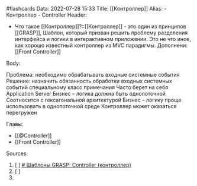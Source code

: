 #flashcards
Data: 2022-07-28 15:33
Title: [[Контроллер]]
Alias:
	- Контроллер
	- Controller
Header:
- Что такое [[Контроллер]]?::[[Контроллер]] - это один из принципов [[GRASP]], Шаблон, который призван решить проблему разделения интерфейса и логики в интерактивном приложении. Это не что иное, как хорошо известный контроллер из MVC парадигмы. Дополнени: [[Front Controller]]
<!--SR:!2023-03-12,1,130-->

Body:

Проблема: необходимо обрабатывать входные системные события
Решение: назначить обязанность обработки входных системных событий специальному класс
примечания
	Часто берет на себя Application Server
	Бизнес – логика должна быть однопоточной
	Соотносится с гексагональной архитектурой
	Бизнес – логику проще использовать в однопоточной среде
	Контроллер может оказаться перегружен


Главы:
- [[@Controller]]
- [[Front Controller]]

Sources:
1) [ ] [# Шаблоны GRASP: Controller (контроллер)](https://habr.com/ru/company/otus/blog/507600/)
2) [ ] []()
3) 
